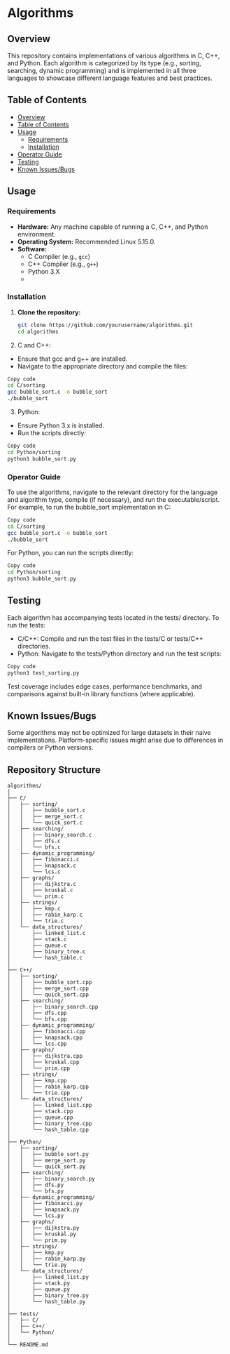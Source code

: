# Algorithms

## Overview

This repository contains implementations of various algorithms in C, C++, and Python. Each algorithm is categorized by its type (e.g., sorting, searching, dynamic programming) and is implemented in all three languages to showcase different language features and best practices.

## Table of Contents

- [Overview](#overview)
- [Table of Contents](#table-of-contents)
- [Usage](#usage)
  - [Requirements](#requirements)
  - [Installation](#installation)
- [Operator Guide](#operator-guide)
- [Testing](#testing)
- [Known Issues/Bugs](#known-issuesbugs)

## Usage

### Requirements

- **Hardware:** Any machine capable of running a C, C++, and Python environment.
- **Operating System:** Recommended Linux 5.15.0.
- **Software:**
  - C Compiler (e.g., `gcc`)
  - C++ Compiler (e.g., `g++`)
  - Python 3.X
  - 

### Installation

1. **Clone the repository:**

   ```sh
   git clone https://github.com/yourusername/algorithms.git
   cd algorithms
   ```

2. C and C++:
  - Ensure that gcc and g++ are installed.
  - Navigate to the appropriate directory and compile the files:

   ```sh
  Copy code
  cd C/sorting
  gcc bubble_sort.c -o bubble_sort
  ./bubble_sort
  ```

3. Python:
  - Ensure Python 3.x is installed.
  - Run the scripts directly:
  
  ```sh
  Copy code
  cd Python/sorting
  python3 bubble_sort.py
  ```

### Operator Guide

To use the algorithms, navigate to the relevant directory for the language and algorithm type, compile (if necessary), and run the executable/script. For example, to run the bubble_sort implementation in C:

```sh
Copy code
cd C/sorting
gcc bubble_sort.c -o bubble_sort
./bubble_sort
```

For Python, you can run the scripts directly:

```sh
Copy code
cd Python/sorting
python3 bubble_sort.py
```

## Testing

Each algorithm has accompanying tests located in the tests/ directory. To run the tests:

- C/C++: Compile and run the test files in the tests/C or tests/C++ directories.
- Python: Navigate to the tests/Python directory and run the test scripts:

```sh
Copy code
python3 test_sorting.py
```

Test coverage includes edge cases, performance benchmarks, and comparisons against built-in library functions (where applicable).

## Known Issues/Bugs

Some algorithms may not be optimized for large datasets in their naive implementations.
Platform-specific issues might arise due to differences in compilers or Python versions.

## Repository Structure

```
algorithms/
│
├── C/
│   ├── sorting/
│   │   ├── bubble_sort.c
│   │   ├── merge_sort.c
│   │   └── quick_sort.c
│   ├── searching/
│   │   ├── binary_search.c
│   │   ├── dfs.c
│   │   └── bfs.c
│   ├── dynamic_programming/
│   │   ├── fibonacci.c
│   │   ├── knapsack.c
│   │   └── lcs.c
│   ├── graphs/
│   │   ├── dijkstra.c
│   │   ├── kruskal.c
│   │   └── prim.c
│   ├── strings/
│   │   ├── kmp.c
│   │   ├── rabin_karp.c
│   │   └── trie.c
│   └── data_structures/
│       ├── linked_list.c
│       ├── stack.c
│       ├── queue.c
│       ├── binary_tree.c
│       └── hash_table.c
│
├── C++/
│   ├── sorting/
│   │   ├── bubble_sort.cpp
│   │   ├── merge_sort.cpp
│   │   └── quick_sort.cpp
│   ├── searching/
│   │   ├── binary_search.cpp
│   │   ├── dfs.cpp
│   │   └── bfs.cpp
│   ├── dynamic_programming/
│   │   ├── fibonacci.cpp
│   │   ├── knapsack.cpp
│   │   └── lcs.cpp
│   ├── graphs/
│   │   ├── dijkstra.cpp
│   │   ├── kruskal.cpp
│   │   └── prim.cpp
│   ├── strings/
│   │   ├── kmp.cpp
│   │   ├── rabin_karp.cpp
│   │   └── trie.cpp
│   └── data_structures/
│       ├── linked_list.cpp
│       ├── stack.cpp
│       ├── queue.cpp
│       ├── binary_tree.cpp
│       └── hash_table.cpp
│
├── Python/
│   ├── sorting/
│   │   ├── bubble_sort.py
│   │   ├── merge_sort.py
│   │   └── quick_sort.py
│   ├── searching/
│   │   ├── binary_search.py
│   │   ├── dfs.py
│   │   └── bfs.py
│   ├── dynamic_programming/
│   │   ├── fibonacci.py
│   │   ├── knapsack.py
│   │   └── lcs.py
│   ├── graphs/
│   │   ├── dijkstra.py
│   │   ├── kruskal.py
│   │   └── prim.py
│   ├── strings/
│   │   ├── kmp.py
│   │   ├── rabin_karp.py
│   │   └── trie.py
│   └── data_structures/
│       ├── linked_list.py
│       ├── stack.py
│       ├── queue.py
│       ├── binary_tree.py
│       └── hash_table.py
│
├── tests/
│   ├── C/
│   ├── C++/
│   └── Python/
│
└── README.md
```

